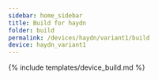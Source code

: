 ```yaml
---
sidebar: home_sidebar
title: Build for haydn
folder: build
permalink: /devices/haydn/variant1/build
device: haydn_variant1
---
```

{% include templates/device_build.md %}
